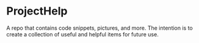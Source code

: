 # ProjectHelp
A repo that contains code snippets, pictures, and more. The intention is to create a collection of useful and helpful items for future use.
